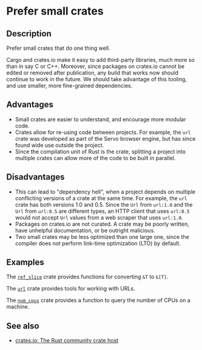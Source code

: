 # Prefer small crates

## Description

Prefer small crates that do one thing well.

Cargo and crates.io make it easy to add third-party libraries, much more so than in say C or C++.
Moreover, since packages on crates.io cannot be edited or removed after publication, any build that works now should continue to work in the future.
We should take advantage of this tooling, and use smaller, more fine-grained dependencies.

## Advantages

* Small crates are easier to understand, and encourage more modular code.
* Crates allow for re-using code between projects.
  For example, the `url` crate was developed as part of the Servo browser engine, but has since found wide use outside the project.
* Since the compilation unit of Rust is the crate, splitting a project into multiple crates can allow more of the code to be built in parallel.

## Disadvantages

* This can lead to "dependency hell", when a project depends on multiple conflicting versions of a crate at the same time.
  For example, the `url` crate has both versions 1.0 and 0.5.
  Since the `Url` from `url:1.0` and the `Url` from `url:0.5` are different types, an HTTP client that uses `url:0.5` would not accept `Url` values from a web scraper that uses `url:1.0`.
* Packages on crates.io are not curated. A crate may be poorly written, have unhelpful documentation, or be outright malicious.
* Two small crates may be less optimized than one large one, since the compiler does not perform link-time optimization (LTO) by default.

## Examples

The [`ref_slice`](https://crates.io/crates/ref_slice) crate provides functions for converting `&T` to `&[T]`.

The [`url`](https://crates.io/crates/url) crate provides tools for working with URLs.

The [`num_cpus`](https://crates.io/crates/num_cpus) crate provides a function to query the number of CPUs on a machine.

## See also

* [crates.io: The Rust community crate host](https://crates.io/)
